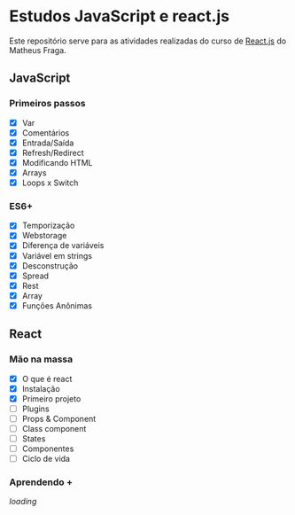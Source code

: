 # Estudos JavaScript e react.js

Este repositório serve para as atividades realizadas do curso de [React.js](https://www.udemy.com/course/curso-reactjs/) do Matheus Fraga.

## JavaScript

### Primeiros passos

- [x] Var
- [x] Comentários
- [x] Entrada/Saída
- [x] Refresh/Redirect
- [x] Modificando HTML
- [x] Arrays
- [x] Loops x Switch

### ES6+

- [x] Temporização
- [x] Webstorage
- [x] Diferença de variáveis
- [x] Variável em strings
- [x] Desconstrução
- [x] Spread
- [x] Rest
- [x] Array
- [x] Funções Anônimas

## React

### Mão na massa

- [x] O que é react
- [x] Instalação
- [x] Primeiro projeto
- [ ] Plugins
- [ ] Props & Component
- [ ] Class component
- [ ] States
- [ ] Componentes
- [ ] Ciclo de vida

### Aprendendo +

*loading*
